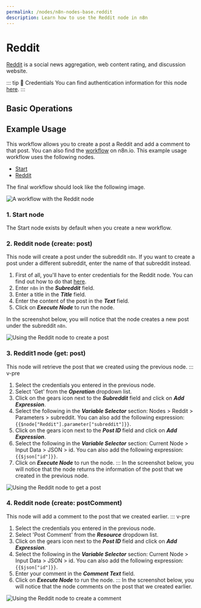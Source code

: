 ```yaml
---
permalink: /nodes/n8n-nodes-base.reddit
description: Learn how to use the Reddit node in n8n
---
```


# Reddit

[Reddit](https://www.reddit.com) is a social news aggregation, web content rating, and discussion website.

::: tip 🔑 Credentials
You can find authentication information for this node [here](../../../credentials/Reddit/README.md).
:::

## Basic Operations

<Resource node="n8n-nodes-base.reddit" />

## Example Usage

This workflow allows you to create a post a Reddit and add a comment to that post. You can also find the [workflow](https://n8n.io/workflows/928) on n8n.io. This example usage workflow uses the following nodes.
- [Start](../../core-nodes/Start/README.md)
- [Reddit]()

The final workflow should look like the following image.

![A workflow with the Reddit node](REDACTED)

### 1. Start node

The Start node exists by default when you create a new workflow.

### 2. Reddit node (create: post)

This node will create a post under the subreddit `n8n`. If you want to create a post under a different subreddit, enter the name of that subreddit instead.

1. First of all, you'll have to enter credentials for the Reddit node. You can find out how to do that [here](../../../credentials/Reddit/README.md).
2. Enter `n8n` in the ***Subreddit*** field.
3. Enter a title in the ***Title*** field.
4. Enter the content of the post in the ***Text*** field.
5. Click on ***Execute Node*** to run the node.

In the screenshot below, you will notice that the node creates a new post under the subreddit `n8n`.

![Using the Reddit node to create a post](REDACTED)

### 3. Reddit1 node (get: post)

This node will retrieve the post that we created using the previous node.
::: v-pre
1. Select the credentials you entered in the previous node.
2. Select 'Get' from the ***Operation*** dropdown list.
3. Click on the gears icon next to the ***Subreddit*** field and click on ***Add Expression***.
4. Select the following in the ***Variable Selector*** section: Nodes > Reddit > Parameters > subreddit. You can also add the following expression: `{{$node["Reddit"].parameter["subreddit"]}}`.
5. Click on the gears icon next to the ***Post ID*** field and click on ***Add Expression***.
6. Select the following in the ***Variable Selector*** section: Current Node > Input Data > JSON > id. You can also add the following expression: `{{$json["id"]}}`.
7. Click on ***Execute Node*** to run the node.
:::
In the screenshot below, you will notice that the node returns the information of the post that we created in the previous node.

![Using the Reddit node to get a post](REDACTED)

### 4. Reddit node (create: postComment)

This node will add a comment to the post that we created earlier.
::: v-pre
1. Select the credentials you entered in the previous node.
2. Select 'Post Comment' from the ***Resource*** dropdown list.
3. Click on the gears icon next to the ***Post ID*** field and click on ***Add Expression***.
4. Select the following in the ***Variable Selector*** section: Current Node > Input Data > JSON > id. You can also add the following expression: `{{$json["id"]}}`.
5. Enter your comment in the ***Comment Text*** field.
6. Click on ***Execute Node*** to run the node.
:::
In the screenshot below, you will notice that the node comments on the post that we created earlier.

![Using the Reddit node to create a comment](REDACTED)
